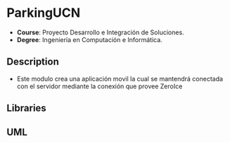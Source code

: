 # ParkingUCN
- **Course**: Proyecto Desarrollo e Integración de Soluciones.
- **Degree**: Ingeniería en Computación e Informática.

## Description
- Este modulo crea una aplicación movil la cual se mantendrá conectada con el servidor mediante la conexión que provee ZeroIce

## Libraries


## UML
